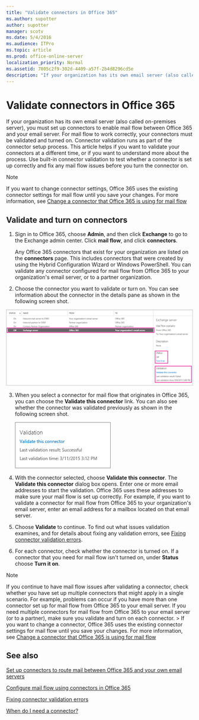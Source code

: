 ```yaml
---
title: "Validate connectors in Office 365"
ms.author: supotter
author: supotter
manager: scotv
ms.date: 5/4/2016
ms.audience: ITPro
ms.topic: article
ms.prod: office-online-server
localization_priority: Normal
ms.assetid: 7805c2f9-302d-4409-a57f-2b4d8296cd5e
description: "If your organization has its own email server (also called on-premises server), you must set up connectors to enable mail flow between Office 365 and your email server. For mail flow to work correctly, your connectors must be validated and turned on. Connector validation runs as part of the connector setup process. This article helps if you want to validate your connectors at a different time, or if you want to understand more about the process. Use built-in connector validation to test whether a connector is set up correctly and fix any mail flow issues before you turn the connector on."
---
```


# Validate connectors in Office 365

If your organization has its own email server (also called on-premises server), you must set up connectors to enable mail flow between Office 365 and your email server. For mail flow to work correctly, your connectors must be validated and turned on. Connector validation runs as part of the connector setup process. This article helps if you want to validate your connectors at a different time, or if you want to understand more about the process. Use built-in connector validation to test whether a connector is set up correctly and fix any mail flow issues before you turn the connector on.
  
> [!NOTE]
> If you want to change connector settings, Office 365 uses the existing connector settings for mail flow until you save your changes. For more information, see [Change a connector that Office 365 is using for mail flow](set-up-connectors-to-route-mail.md#Changeaconnector)
  
## Validate and turn on connectors

1. Sign in to Office 365, choose **Admin**, and then click **Exchange** to go to the Exchange admin center. Click **mail flow**, and click **connectors**. 
    
    Any Office 365 connectors that exist for your organization are listed on the **connectors** page. This includes connectors that were created by using the Hybrid Configuration Wizard or Windows PowerShell. You can validate any connector configured for mail flow from Office 365 to your organization's email server, or to a partner organization. 
    
2. Choose the connector you want to validate or turn on. You can see information about the connector in the details pane as shown in the following screen shot. 
  
![Shows a connector from Office 365 to an Exchange Server that is turned off and has failed validation.](../../media/94d4c6ed-70d0-4a1d-915b-9d089f58d714.png)
  
3. When you select a connector for mail flow that originates in Office 365, you can choose the **Validate this connector** link. You can also see whether the connector was validated previously as shown in the following screen shot. 
    
    ![Shows a connector that was previously validated and a link to validate the connector again.](../../media/e563a5dd-5e3c-4e78-8d3b-1e4b05a8e5d1.png)
  
4. With the connector selected, choose **Validate this connector**. The **Validate this connector** dialog box opens. Enter one or more email addresses to start the validation. Office 365 uses these addresses to make sure your mail flow is set up correctly. For example, if you want to validate a connector for mail flow from Office 365 to your organization's email server, enter an email address for a mailbox located on that email server. 
    
5. Choose **Validate** to continue. To find out what issues validation examines, and for details about fixing any validation errors, see [Fixing connector validation errors](http://technet.microsoft.com/library/abbae1e7-2cbe-434c-bd9f-ede00cebc170.aspx).
    
6. For each connector, check whether the connector is turned on. If a connector that you need for mail flow isn't turned on, under **Status** choose **Turn it on**. 
    
> [!NOTE]
> If you continue to have mail flow issues after validating a connector, check whether you have set up multiple connectors that might apply in a single scenario. For example, problems can occur if you have more than one connector set up for mail flow from Office 365 to your email server. If you need multiple connectors for mail flow from Office 365 to your email server (or to a partner), make sure you validate and turn on each connector. > If you want to change a connector, Office 365 uses the existing connector settings for mail flow until you save your changes. For more information, see [Change a connector that Office 365 is using for mail flow](set-up-connectors-to-route-mail.md#Changeaconnector)
  
## See also

[Set up connectors to route mail between Office 365 and your own email servers](set-up-connectors-to-route-mail.md)
  
[Configure mail flow using connectors in Office 365](use-connectors-to-configure-mail-flow.md)

[Fixing connector validation errors](http://technet.microsoft.com/library/abbae1e7-2cbe-434c-bd9f-ede00cebc170.aspx)
  
[When do I need a connector?](use-connectors-to-configure-mail-flow.md#NeedConnector1)

